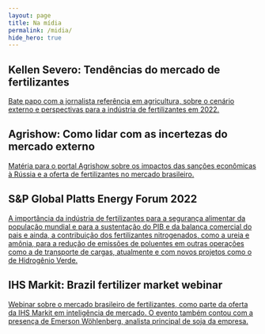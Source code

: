 ```yaml
---
layout: page
title: Na mídia
permalink: /midia/
hide_hero: true
---
```


## Kellen Severo: Tendências do mercado de fertilizantes

[Bate papo com a jornalista referência em agricultura, sobre o cenário externo e perspectivas para a indústria de fertilizantes em 2022.](https://www.youtube.com/watch?v=4KO10_gZK5Q)

## Agrishow: Como lidar com as incertezas do mercado externo

[Matéria para o portal Agrishow sobre os impactos das sanções econômicas à Rússia e a oferta de fertilizantes no mercado brasileiro.](https://digital.agrishow.com.br/gestao/importacao-de-fertilizantes-como-lidar-com-incertezas-do-mercado-externo)

## S&P Global Platts Energy Forum 2022

[A importância da indústria de fertilizantes para a segurança alimentar da população mundial e para a sustentação do PIB e da balança comercial do pais e ainda, a contribuição dos fertilizantes nitrogenados, como a ureia e amônia, para a redução de emissões de poluentes em outras operações como a de transporte de cargas, atualmente e com novos projetos como o de Hidrogênio Verde.](https://commodityinsights.spglobal.com/2022-event-latam-sao-paulo-forum-register.html)

## IHS Markit: Brazil fertilizer market webinar

[Webinar sobre o mercado brasileiro de fertilizantes, como parte da oferta da IHS Markit em inteligência de mercado. O evento também contou com a presença de Emerson Wöhlenberg, analista principal de soja da empresa.](https://www.spglobal.com/commodityinsights/en/ci/Info/1021/brazil-fertilizer.html)
